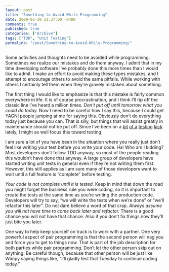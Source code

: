 ```yaml
---
layout: post
title: "Something to Avoid While Programming"
date: 2009-05-30 21:37:00 -0400
comments: true
published: true
categories: ["Archive"]
tags: ["TDD", "Unit Testing"]
permalink: "/post/Something-to-Avoid-While-Programming/"
---
```


<p>Some activities and thoughts need to be avoided while programming. Sometimes we realize our mistakes and do them anyway. I admit that in my time developing software I&rsquo;ve probably done this more times than I would like to admit. I make an effort to avoid making these types mistakes, and I attempt to encourage others to avoid the same pitfalls. While working with others I certainly tell them when they&rsquo;re gravely mistaken about something.</p>
<p>The first thing I would like to emphasize is that this mistake is fairly common everywhere in life. It is of course procrastination, and I think I&rsquo;ll rip off the classic line I&rsquo;ve heard a million times. <em>Don't put off until tomorrow what you could do today.</em> Now I need to be careful how I say this, because I could get YAGNI people jumping at me for saying this. Obviously don&rsquo;t do everything today just because you can. That is silly, but things that will assist greatly in maintenance should not be put off. Since I&rsquo;ve been on a <a href="/post/time-tested-testing-tips-part-1/" target="_blank">bit</a> <a href="/post/time-tested-testing-tips-part-2/" target="_blank">of a</a> <a href="/post/time-tested-testing-tips-part-3/" target="_blank">testing</a> <a href="/post/time-tested-testing-tips-ndash-part-4/" target="_blank">kick</a> lately, I might as well focus this toward testing.</p>
<p>I am sure a lot of you have been in the situation where you really just don&rsquo;t feel like writing your test before you write your code. Ha! Who am I kidding? Most developers don&rsquo;t follow TDD anyway, so most of the people reading this wouldn&rsquo;t have done that anyway. A large group of developers have started writing unit tests in general even if they&rsquo;re not writing them first. However, this still applies as I am sure many of those developers want to wait until a full feature is &ldquo;complete&rdquo; before testing.</p>
<p><em>Your code is not complete until it is tested.</em> Keep in mind that down the road you might forget the business rule you were coding, so it is important to create the tests at the same time as you&rsquo;re writing the production code. Developers will try to say, &ldquo;we will write the tests when we&rsquo;re done&rdquo; or &ldquo;we&rsquo;ll refactor this later&rdquo;. Do not dare believe a word of that crap. <em>Always assume you will not have time to come back later and refactor.</em> There is a good chance you will not have that chance. Also if you don&rsquo;t fix things now they&rsquo;ll just bite you later.</p>
<p>One way to help keep yourself on track is to work with a partner. One very powerful aspect of pair programming is that the second person will nag you and force you to get to things <em>now.</em> That is part of the job description for both parties while pair programming. Don&rsquo;t let the other person skip out on anything. Be careful though, because that other person will be just like Wimpy saying things like, &ldquo;I&rsquo;ll gladly test that Tuesday to continue coding today.&rdquo;</p>
